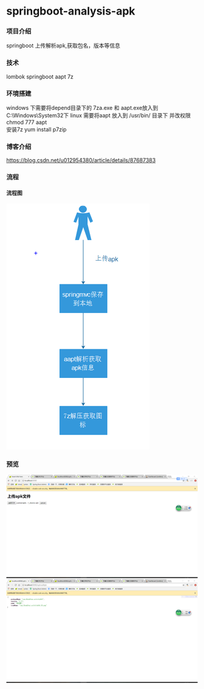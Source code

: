 # springboot-analysis-apk

### 项目介绍
springboot 上传解析apk,获取包名，版本等信息

### 技术
lombok  springboot aapt 7z 

### 环境搭建
windows 下需要将depend目录下的 7za.exe 和 aapt.exe放入到 C:\Windows\System32下
linux 需要将aapt 放入到  /usr/bin/ 目录下  并改权限  chmod 777 aapt   
安装7z   yum install p7zip

### 博客介绍
https://blog.csdn.net/u012954380/article/details/87687383

### 流程

#### 流程图
![Image text](https://github.com/Yanyf765/springboot-analysis-apk/blob/master/img/20190219093613.png)


### 预览


![Image text](https://github.com/Yanyf765/springboot-analysis-apk/blob/master/img/20190219124713.png)
![Image text](https://github.com/Yanyf765/springboot-analysis-apk/blob/master/img/20190219124033.png)





